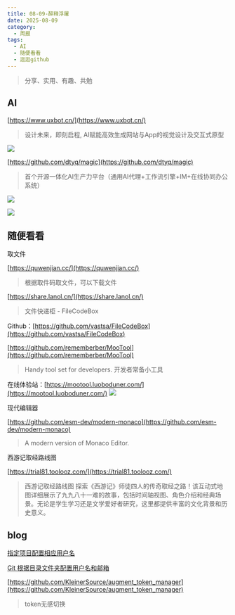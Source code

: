```yaml
---
title: 08-09-醉释浮屠
date: 2025-08-09
category:
  - 周报
tags:
  - AI
  - 随便看看
  - 逛逛github
---
```


> 分享、实用、有趣、共勉


## AI

[https://www.uxbot.cn/](https://www.uxbot.cn/)
>设计未来，即刻启程, AI赋能高效生成网站与App的视觉设计及交互式原型

![](https://assets.qingshuxuetang.com/static/uxbot/25_7/zh/workflow-editing-interface.webp)



[https://github.com/dtyq/magic](https://github.com/dtyq/magic)
>首个开源一体化AI生产力平台（通用AI代理+工作流引擎+IM+在线协同办公系统）

![](https://camo.githubusercontent.com/9786dec78aeb10829a68032a7d8ac3ff5a12082e04faff3a7d3f58330721206c/68747470733a2f2f7075626c69632d63646e2e6c6574736d616769632e61692f7374617469632f696d672f73757065722d6d616769632d6f70656e2d736f757263652d70726f6a656374732d656e2e706e673f763d3230323530383139)

![](https://camo.githubusercontent.com/ad6827ed24f66eb5e6904c84b4b933ed4ff8a7484b0ddcb5f277c47c477b3ece/68747470733a2f2f7075626c69632d63646e2e6c6574736d616769632e61692f7374617469632f696d672f6d616769632d666c6f772e706e67)






## 随便看看

取文件

[https://quwenjian.cc/](https://quwenjian.cc/)
> 根据取件码取文件，可以下载文件


[https://share.lanol.cn/](https://share.lanol.cn/)
>文件快递柜 - FileCodeBox

Github：[https://github.com/vastsa/FileCodeBox](https://github.com/vastsa/FileCodeBox)


[https://github.com/rememberber/MooTool](https://github.com/rememberber/MooTool)
>Handy tool set for developers. 开发者常备小工具

在线体验站：[https://mootool.luoboduner.com/](https://mootool.luoboduner.com/)
![](https://github.com/rememberber/MooTool/raw/master/screen_shoot/quick_note_2_mac.png)

现代编辑器

[https://github.com/esm-dev/modern-monaco](https://github.com/esm-dev/modern-monaco)
>A modern version of Monaco Editor.


西游记取经路线图

[https://trial81.toolooz.com/](https://trial81.toolooz.com/)

>西游记取经路线图 探索《西游记》师徒四人的传奇取经之路！该互动式地图详细展示了九九八十一难的故事，包括时间轴视图、角色介绍和经典场景。无论是学生学习还是文学爱好者研究，这里都提供丰富的文化背景和历史意义。






## blog


[指定项目配置相应用户名](https://tutorials.tinkink.net/zh-hans/git/git-using-different-config-in-different-projects.html)

[Git 根据目录文件夹配置用户名和邮箱](https://liubing.me/article/git/git-config-width-directory.html#%E5%AE%9E%E4%BE%8B%E9%85%8D%E7%BD%AE)


[https://github.com/KleinerSource/augment_token_manager](https://github.com/KleinerSource/augment_token_manager)
>token无感切换


